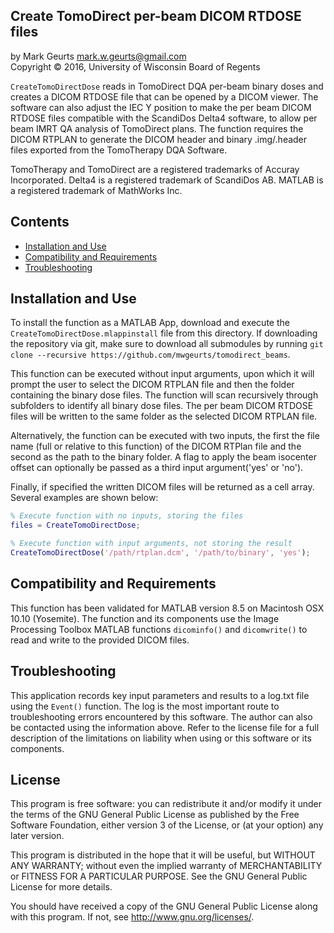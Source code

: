 ## Create TomoDirect per-beam DICOM RTDOSE files

by Mark Geurts <mark.w.geurts@gmail.com>
<br>Copyright &copy; 2016, University of Wisconsin Board of Regents

`CreateTomoDirectDose` reads in TomoDirect DQA per-beam binary doses and creates a DICOM RTDOSE file that can be opened by a DICOM viewer. The software can also adjust the IEC Y position to make the per beam DICOM RTDOSE files compatible with the ScandiDos Delta4 software, to allow per beam IMRT QA analysis of TomoDirect plans. The function requires the DICOM RTPLAN to generate the DICOM header and binary .img/.header files exported from the TomoTherapy DQA Software.

TomoTherapy and TomoDirect are a registered trademarks of Accuray Incorporated. Delta4 is a registered trademark of ScandiDos AB. MATLAB is a registered trademark of MathWorks Inc. 

## Contents

* [Installation and Use](README.md#installation-and-use)
* [Compatibility and Requirements](README.md#compatibility-and-requirements)
* [Troubleshooting](README.md#troubleshooting)

## Installation and Use

To install the function as a MATLAB App, download and execute the `CreateTomoDirectDose.mlappinstall` file from this directory. If downloading the repository via git, make sure to download all submodules by running  `git clone --recursive https://github.com/mwgeurts/tomodirect_beams`.

This function can be executed without input arguments, upon which it will prompt the user to select the DICOM RTPLAN file and then the folder containing the binary dose files. The function will scan recursively through subfolders to identify all binary dose files. The per beam DICOM RTDOSE files will be written to the same folder as the selected DICOM RTPLAN file. 

Alternatively, the function can be executed with two inputs, the first the file name (full or relative to this function) of the DICOM RTPlan file and the second as the path to the binary folder. A flag to apply the beam isocenter offset can optionally be passed as a third input argument('yes' or 'no').

Finally, if specified the written DICOM files will be returned as a cell array. Several examples are shown below:

```matlab
% Execute function with no inputs, storing the files  
files = CreateTomoDirectDose;

% Execute function with input arguments, not storing the result  
CreateTomoDirectDose('/path/rtplan.dcm', '/path/to/binary', 'yes');
```

## Compatibility and Requirements

This function has been validated for MATLAB version 8.5 on Macintosh OSX 10.10 (Yosemite). The function and its components use the Image Processing Toolbox MATLAB functions `dicominfo()` and `dicomwrite()` to read and write to the provided DICOM files.

## Troubleshooting

This application records key input parameters and results to a log.txt file using the `Event()` function. The log is the most important route to troubleshooting errors encountered by this software.  The author can also be contacted using the information above.  Refer to the license file for a full description of the limitations on liability when using or this software or its components.

## License

This program is free software: you can redistribute it and/or modify it under the terms of the GNU General Public License as published by the Free Software Foundation, either version 3 of the License, or (at your option) any later version.

This program is distributed in the hope that it will be useful, but WITHOUT ANY WARRANTY; without even the implied warranty of MERCHANTABILITY or FITNESS FOR A PARTICULAR PURPOSE. See the GNU General Public License for more details.

You should have received a copy of the GNU General Public License along with this program. If not, see http://www.gnu.org/licenses/.
